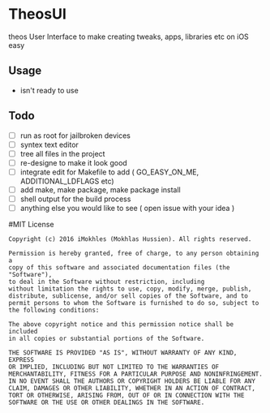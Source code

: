 
# TheosUI

theos User Interface to make creating tweaks, apps, libraries etc on iOS easy

Usage
------

* isn't ready to use

## Todo

- [ ] run as root for jailbroken devices
- [ ] syntex text editor
- [ ] tree all files in the project
- [ ] re-designe to make it look good
- [ ] integrate edit for Makefile to add ( GO_EASY_ON_ME, ADDITIONAL_LDFLAGS etc)
- [ ] add make, make package, make package install
- [ ] shell output for the build process
- [ ] anything else you would like to see ( open issue with your idea )

#MIT License

	Copyright (c) 2016 iMokhles (Mokhlas Hussien). All rights reserved.

	Permission is hereby granted, free of charge, to any person obtaining a
	copy of this software and associated documentation files (the "Software"),
	to deal in the Software without restriction, including
	without limitation the rights to use, copy, modify, merge, publish,
	distribute, sublicense, and/or sell copies of the Software, and to
	permit persons to whom the Software is furnished to do so, subject to
	the following conditions:

	The above copyright notice and this permission notice shall be included
	in all copies or substantial portions of the Software.

	THE SOFTWARE IS PROVIDED "AS IS", WITHOUT WARRANTY OF ANY KIND, EXPRESS
	OR IMPLIED, INCLUDING BUT NOT LIMITED TO THE WARRANTIES OF
	MERCHANTABILITY, FITNESS FOR A PARTICULAR PURPOSE AND NONINFRINGEMENT.
	IN NO EVENT SHALL THE AUTHORS OR COPYRIGHT HOLDERS BE LIABLE FOR ANY
	CLAIM, DAMAGES OR OTHER LIABILITY, WHETHER IN AN ACTION OF CONTRACT,
	TORT OR OTHERWISE, ARISING FROM, OUT OF OR IN CONNECTION WITH THE
	SOFTWARE OR THE USE OR OTHER DEALINGS IN THE SOFTWARE.
	
